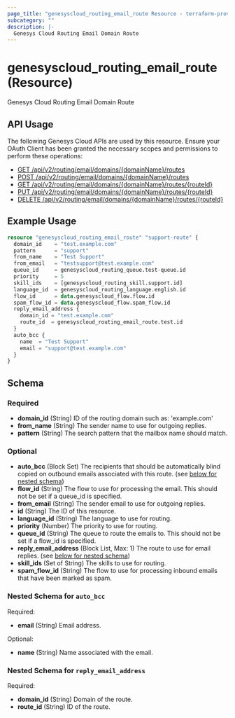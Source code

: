 ```yaml
---
page_title: "genesyscloud_routing_email_route Resource - terraform-provider-genesyscloud"
subcategory: ""
description: |-
  Genesys Cloud Routing Email Domain Route
---
```

# genesyscloud_routing_email_route (Resource)

Genesys Cloud Routing Email Domain Route

## API Usage
The following Genesys Cloud APIs are used by this resource. Ensure your OAuth Client has been granted the necessary scopes and permissions to perform these operations:

* [GET /api/v2/routing/email/domains/{domainName}/routes](https://developer.mypurecloud.com/api/rest/v2/routing/#get-api-v2-routing-email-domains--domainName--routes)
* [POST /api/v2/routing/email/domains/{domainName}/routes](https://developer.mypurecloud.com/api/rest/v2/routing/#post-api-v2-routing-email-domains--domainName--routes)
* [GET /api/v2/routing/email/domains/{domainName}/routes/{routeId}](https://developer.mypurecloud.com/api/rest/v2/routing/#get-api-v2-routing-email-domains--domainName--routes--routeId-)
* [PUT /api/v2/routing/email/domains/{domainName}/routes/{routeId}](https://developer.mypurecloud.com/api/rest/v2/routing/#put-api-v2-routing-email-domains--domainName--routes--routeId-)
* [DELETE /api/v2/routing/email/domains/{domainName}/routes/{routeId}](https://developer.mypurecloud.com/api/rest/v2/routing/#delete-api-v2-routing-email-domains--domainName--routes--routeId-)

## Example Usage

```terraform
resource "genesyscloud_routing_email_route" "support-route" {
  domain_id    = "test.example.com"
  pattern      = "support"
  from_name    = "Test Support"
  from_email   = "testsupport@test.example.com"
  queue_id     = genesyscloud_routing_queue.test-queue.id
  priority     = 5
  skill_ids    = [genesyscloud_routing_skill.support.id]
  language_id  = genesyscloud_routing_language.english.id
  flow_id      = data.genesyscloud_flow.flow.id
  spam_flow_id = data.genesyscloud_flow.spam_flow.id
  reply_email_address {
    domain_id = "test.example.com"
    route_id  = genesyscloud_routing_email_route.test.id
  }
  auto_bcc {
    name  = "Test Support"
    email = "support@test.example.com"
  }
}
```

<!-- schema generated by tfplugindocs -->
## Schema

### Required

- **domain_id** (String) ID of the routing domain such as: 'example.com'
- **from_name** (String) The sender name to use for outgoing replies.
- **pattern** (String) The search pattern that the mailbox name should match.

### Optional

- **auto_bcc** (Block Set) The recipients that should be automatically blind copied on outbound emails associated with this route. (see [below for nested schema](#nestedblock--auto_bcc))
- **flow_id** (String) The flow to use for processing the email. This should not be set if a queue_id is specified.
- **from_email** (String) The sender email to use for outgoing replies.
- **id** (String) The ID of this resource.
- **language_id** (String) The language to use for routing.
- **priority** (Number) The priority to use for routing.
- **queue_id** (String) The queue to route the emails to. This should not be set if a flow_id is specified.
- **reply_email_address** (Block List, Max: 1) The route to use for email replies. (see [below for nested schema](#nestedblock--reply_email_address))
- **skill_ids** (Set of String) The skills to use for routing.
- **spam_flow_id** (String) The flow to use for processing inbound emails that have been marked as spam.

<a id="nestedblock--auto_bcc"></a>
### Nested Schema for `auto_bcc`

Required:

- **email** (String) Email address.

Optional:

- **name** (String) Name associated with the email.


<a id="nestedblock--reply_email_address"></a>
### Nested Schema for `reply_email_address`

Required:

- **domain_id** (String) Domain of the route.
- **route_id** (String) ID of the route.

